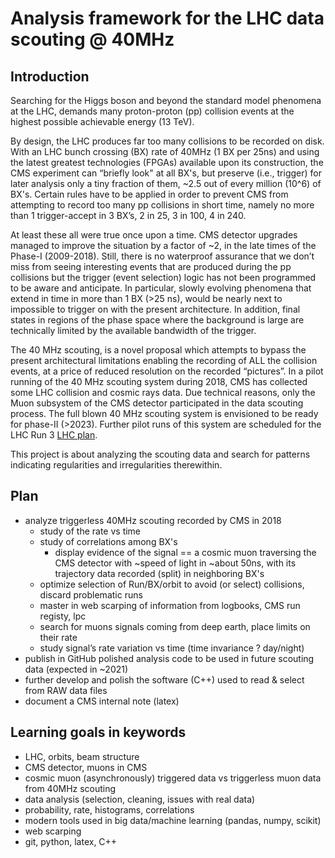 # Analysis framework for the LHC data scouting @ 40MHz 

## Introduction 
Searching for the Higgs boson and beyond the standard model phenomena at the LHC, demands many proton-proton (pp) collision events at the highest possible achievable energy (13 TeV).

By design, the LHC produces far too many collisions to be recorded on disk. With an LHC bunch crossing (BX) rate of 40MHz (1 BX per 25ns) and using the latest greatest technologies (FPGAs) available upon its construction, the CMS experiment can “briefly look" at all BX's, but preserve (i.e., trigger) for later analysis only a tiny fraction of them, ~2.5 out of every million (10^6) of BX's. Certain rules have to be applied in order to prevent CMS from attempting to record too many pp collisions in short time, namely no more than 1 trigger-accept in 3 BX’s, 2 in 25, 3 in 100, 4 in 240. 

At least these all were true once upon a time. CMS detector upgrades managed to improve the situation by a factor of ~2, in the late times of the Phase-I (2009-2018). Still, there is no waterproof assurance that we don’t miss from seeing interesting events that are produced during the pp collisions but the trigger (event selection) logic has not been programmed to be aware and anticipate. In particular, slowly evolving phenomena that extend in time in more than 1 BX (>25 ns), would be nearly next to impossible to trigger on with the present architecture. In addition, final states in regions of the phase space where the background is large are technically limited by the available bandwidth of the trigger. 

The 40 MHz scouting, is a novel proposal which attempts to bypass the present architectural limitations enabling the recording of ALL the collision events, at a price of reduced resolution on the recorded “pictures”. In a pilot running of the 40 MHz scouting system during 2018, CMS has collected some LHC collision and cosmic rays data. Due technical reasons, only the Muon subsystem of the CMS detector participated in the data scouting process. The full blown 40 MHz scouting system is envisioned to be ready for phase-II (>2023). Further pilot runs of this system are scheduled for the LHC Run 3 [LHC plan](https://lhc-commissioning.web.cern.ch/lhc-commissioning/schedule/LHC-long-term.htm).

This project is about analyzing the scouting data and search for patterns indicating regularities and irregularities therewithin. 

##  Plan
* analyze triggerless 40MHz scouting recorded by CMS in 2018
    * study of the rate vs time 
    * study of correlations among BX's
        * display evidence of the signal == a cosmic muon traversing the CMS detector with ~speed of light in ~about 50ns, with its trajectory data recorded (split) in neighboring BX's
    * optimize selection of Run/BX/orbit to avoid (or select) collisions, discard problematic runs
    * master in web scarping of information from logbooks, CMS run registy, lpc
    * search for muons signals coming from deep earth, place limits on their rate 
    * study signal’s rate variation vs time (time invariance ? day/night)
* publish in GitHub polished analysis code to be used in future scouting data (expected in ~2021)
* further develop and polish the software (C++) used to read & select from RAW data files
* document a CMS internal note (latex)

## Learning goals in keywords  
* LHC, orbits, beam structure
* CMS detector, muons in CMS
* cosmic muon  (asynchronously) triggered data vs triggerless muon data from 40MHz scouting
* data analysis (selection, cleaning, issues with real data)
* probability, rate, histograms, correlations
* modern tools used in big data/machine learning (pandas, numpy, scikit)
* web scarping 
* git, python, latex, C++
